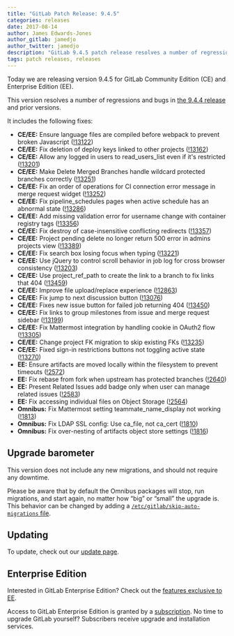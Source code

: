 ```yaml
---
title: "GitLab Patch Release: 9.4.5"
categories: releases
date: 2017-08-14
author: James Edwards-Jones
author_gitlab: jamedjo
author_twitter: jamedjo
description: "GitLab 9.4.5 patch release resolves a number of regressions and bugs in 9.4.4"
tags: patch releases, releases
---
```


Today we are releasing version 9.4.5 for GitLab Community Edition (CE) and Enterprise Edition (EE).

This version resolves a number of regressions and bugs in
[the 9.4.4 release](/releases/2017/08/10/gitlab-9-dot-4-dot-4-released/) and
prior versions.

<!-- more -->

It includes the following fixes:

- **CE/EE:** Ensure language files are compiled before webpack to prevent broken Javascript ([!13122])
- **CE/EE:** Fix deletion of deploy keys linked to other projects ([!13162])
- **CE/EE:** Allow any logged in users to read_users_list even if it's restricted ([!13201])
- **CE/EE:** Make Delete Merged Branches handle wildcard protected branches correctly ([!13251])
- **CE/EE:** Fix an order of operations for CI connection error message in merge request widget ([!13252])
- **CE/EE:** Fix pipeline_schedules pages when active schedule has an abnormal state ([!13286])
- **CE/EE:** Add missing validation error for username change with container registry tags ([!13356])
- **CE/EE:** Fix destroy of case-insensitive conflicting redirects ([!13357])
- **CE/EE:** Project pending delete no longer return 500 error in admins projects view ([!13389])
- **CE/EE:** Fix search box losing focus when typing ([!13221])
- **CE/EE:** Use jQuery to control scroll behavior in job log for cross browser consistency ([!13203])
- **CE/EE:** Use project_ref_path to create the link to a branch to fix links that 404 ([!13459])
- **CE/EE:** Improve file upload/replace experience ([!12863])
- **CE/EE:** Fix jump to next discussion button ([!13076])
- **CE/EE:** Fixes new issue button for failed job returning 404 ([!13450])
- **CE/EE:** Fix links to group milestones from issue and merge request sidebar ([!13199])
- **CE/EE:** Fix Mattermost integration by handling cookie in OAuth2 flow ([!13305])
- **CE/EE:** Change project FK migration to skip existing FKs ([!13235])
- **CE/EE:** Fixed sign-in restrictions buttons not toggling active state ([!13270])
- **EE:** Ensure artifacts are moved locally within the filesystem to prevent timeouts ([!2572])
- **EE:** Fix rebase from fork when upstream has protected branches ([!2640])
- **EE:** Present Related Issues add badge only when user can manage related issues ([!2583])
- **EE:** Fix accessing individual files on Object Storage ([!2564])
- **Omnibus:** Fix Mattermost setting teammate_name_display not working ([!1813])
- **Omnibus:** Fix LDAP SSL config: Use ca_file, not ca_cert ([!1810])
- **Omnibus:** Fix over-nesting of artifacts object store settings ([!1816])

[!13130]: https://gitlab.com/gitlab-org/gitlab-ce/merge_requests/13130
[!13122]: https://gitlab.com/gitlab-org/gitlab-ce/merge_requests/13122
[!13162]: https://gitlab.com/gitlab-org/gitlab-ce/merge_requests/13162
[!13201]: https://gitlab.com/gitlab-org/gitlab-ce/merge_requests/13201
[!13251]: https://gitlab.com/gitlab-org/gitlab-ce/merge_requests/13251
[!13252]: https://gitlab.com/gitlab-org/gitlab-ce/merge_requests/13252
[!13286]: https://gitlab.com/gitlab-org/gitlab-ce/merge_requests/13286
[!13356]: https://gitlab.com/gitlab-org/gitlab-ce/merge_requests/13356
[!13357]: https://gitlab.com/gitlab-org/gitlab-ce/merge_requests/13357
[!13389]: https://gitlab.com/gitlab-org/gitlab-ce/merge_requests/13389
[!13221]: https://gitlab.com/gitlab-org/gitlab-ce/merge_requests/13221
[!13203]: https://gitlab.com/gitlab-org/gitlab-ce/merge_requests/13203
[!13459]: https://gitlab.com/gitlab-org/gitlab-ce/merge_requests/13459
[!12863]: https://gitlab.com/gitlab-org/gitlab-ce/merge_requests/12863
[!13076]: https://gitlab.com/gitlab-org/gitlab-ce/merge_requests/13076
[!13450]: https://gitlab.com/gitlab-org/gitlab-ce/merge_requests/13450
[!13199]: https://gitlab.com/gitlab-org/gitlab-ce/merge_requests/13199
[!13305]: https://gitlab.com/gitlab-org/gitlab-ce/merge_requests/13305
[!13235]: https://gitlab.com/gitlab-org/gitlab-ce/merge_requests/13235
[!13270]: https://gitlab.com/gitlab-org/gitlab-ce/merge_requests/13270
[!2572]: https://gitlab.com/gitlab-org/gitlab-ee/merge_requests/2572
[!2640]: https://gitlab.com/gitlab-org/gitlab-ee/merge_requests/2640
[!2583]: https://gitlab.com/gitlab-org/gitlab-ee/merge_requests/2583
[!2564]: https://gitlab.com/gitlab-org/gitlab-ee/merge_requests/2564
[!1813]: https://gitlab.com/gitlab-org/omnibus-gitlab/merge_requests/1813
[!1810]: https://gitlab.com/gitlab-org/omnibus-gitlab/merge_requests/1810
[!1816]: https://gitlab.com/gitlab-org/omnibus-gitlab/merge_requests/1816


## Upgrade barometer

This version does not include any new migrations, and should not require any
downtime.

Please be aware that by default the Omnibus packages will stop, run migrations,
and start again, no matter how “big” or “small” the upgrade is. This behavior
can be changed by adding a [`/etc/gitlab/skip-auto-migrations`
file](http://doc.gitlab.com/omnibus/update/README.html).

## Updating

To update, check out our [update page](/update/).

## Enterprise Edition

Interested in GitLab Enterprise Edition? Check out the [features exclusive to
EE](/pricing/).

Access to GitLab Enterprise Edition is granted by a [subscription](/stages-devops-lifecycle/).
No time to upgrade GitLab yourself? Subscribers receive upgrade and installation
services.
